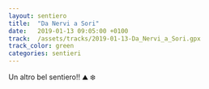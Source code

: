 ```yaml
---
layout: sentiero
title:  "Da Nervi a Sori"
date:   2019-01-13 09:05:00 +0100
track:  /assets/tracks/2019-01-13-Da_Nervi_a_Sori.gpx
track_color: green
categories: sentieri
---
```


Un altro bel sentiero!! :mountain: :snowflake: